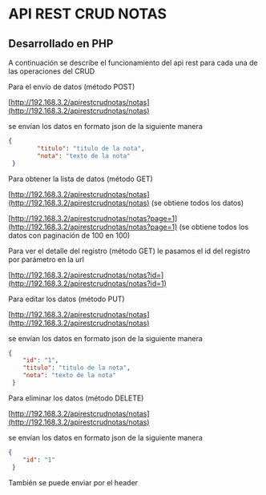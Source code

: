 # API REST CRUD NOTAS
## Desarrollado en PHP

A continuación se describe el funcionamiento del api rest para cada una de las operaciones del CRUD

Para el envío de datos (método POST)

[http://192.168.3.2/apirestcrudnotas/notas](http://192.168.3.2/apirestcrudnotas/notas)

se envían los datos en formato json de la siguiente manera

```json
{
        "titulo": "titulo de la nota",
        "nota": "texto de la nota"
 }
```

Para obtener la lista de datos (método GET)

[http://192.168.3.2/apirestcrudnotas/notas](http://192.168.3.2/apirestcrudnotas/notas)              (se obtiene todos los datos)

[http://192.168.3.2/apirestcrudnotas/notas?page=1](http://192.168.3.2/apirestcrudnotas/notas?page=1)              (se obtiene todos los datos con paginación de 100 en 100)


Para ver el detalle del registro (método GET) le pasamos el id del registro por parámetro en la url

[http://192.168.3.2/apirestcrudnotas/notas?id=](http://192.168.3.2/apirestcrudnotas/notas?id=1)


Para editar los datos (método PUT)

[http://192.168.3.2/apirestcrudnotas/notas](http://192.168.3.2/apirestcrudnotas/notas)

se envían los datos en formato json de la siguiente manera

```json
{
	"id": "1",        
	"titulo": "titulo de la nota",
	"nota": "texto de la nota"
 }
```

Para eliminar los datos (método DELETE)

[http://192.168.3.2/apirestcrudnotas/notas](http://192.168.3.2/apirestcrudnotas/notas)

se envían los datos en formato json de la siguiente manera

```json
{
	"id": "1"
 }
```

También se puede enviar por el header
